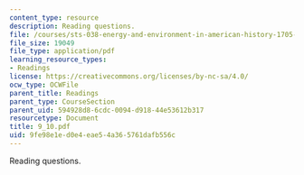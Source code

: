 ```yaml
---
content_type: resource
description: Reading questions.
file: /courses/sts-038-energy-and-environment-in-american-history-1705-2005-fall-2006/9fe98e1ed0e4eae54a365761dafb556c_9_10.pdf
file_size: 19049
file_type: application/pdf
learning_resource_types:
- Readings
license: https://creativecommons.org/licenses/by-nc-sa/4.0/
ocw_type: OCWFile
parent_title: Readings
parent_type: CourseSection
parent_uid: 594928d8-6cdc-0094-d918-44e53612b317
resourcetype: Document
title: 9_10.pdf
uid: 9fe98e1e-d0e4-eae5-4a36-5761dafb556c
---
```

Reading questions.